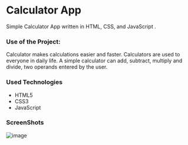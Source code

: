 
<h1>Calculator App</h1>

<p>Simple Calculator App written in HTML, CSS, and JavaScript .</p>

### Use of the Project:

<p>Calculator makes calculations easier and faster. Calculators are used to everyone in daily life. A simple calculator can add, subtract, multiply and divide, two operands entered by the user.</p>

<h3>Used Technologies</h3>
<ul>
  <li>HTML5</li>
  <li>CSS3</li>
  <li>JavaScript</li>
</ul>

<h3> ScreenShots </h3> 

![image](https://github.com/anmol957/web_dev_projects/assets/61040390/a726ef58-f4f8-4b6f-9d6d-3697c4ee5a7d)

